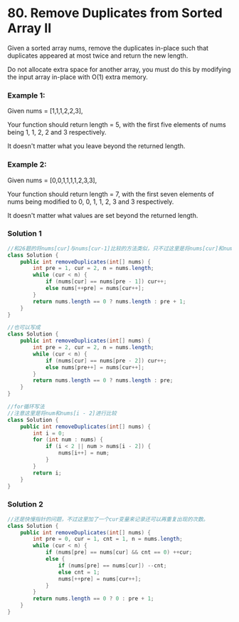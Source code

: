 # 80. Remove Duplicates from Sorted Array II
Given a sorted array nums, remove the duplicates in-place such that duplicates appeared at most twice and return the new length.

Do not allocate extra space for another array, you must do this by modifying the input array in-place with O(1) extra memory.

### Example 1:

Given nums = [1,1,1,2,2,3],

Your function should return length = 5, with the first five elements of nums being 1, 1, 2, 2 and 3 respectively.

It doesn't matter what you leave beyond the returned length.

### Example 2:

Given nums = [0,0,1,1,1,1,2,3,3],

Your function should return length = 7, with the first seven elements of nums being modified to 0, 0, 1, 1, 2, 3 and 3 respectively.

It doesn't matter what values are set beyond the returned length.

### Solution 1
```java
//和26题的将nums[cur]与nums[cur-1]比较的方法类似，只不过这里是将nums[cur]和nums[pre-1]进行比较。
class Solution {
    public int removeDuplicates(int[] nums) {
        int pre = 1, cur = 2, n = nums.length;
        while (cur < n) {
            if (nums[cur] == nums[pre - 1]) cur++;
            else nums[++pre] = nums[cur++];
        }
        return nums.length == 0 ? nums.length : pre + 1;
    }
}

//也可以写成
class Solution {
    public int removeDuplicates(int[] nums) {
        int pre = 2, cur = 2, n = nums.length;
        while (cur < n) {
            if (nums[cur] == nums[pre - 2]) cur++;
            else nums[pre++] = nums[cur++];
        }
        return nums.length == 0 ? nums.length : pre;
    }
}

//for循环写法
//注意这里是将num和nums[i - 2]进行比较
class Solution {
    public int removeDuplicates(int[] nums) {
        int i = 0;
        for (int num : nums) {
            if (i < 2 || num > nums[i - 2]) {
                nums[i++] = num;
            }
        }
        return i;
    }
}
```
### Solution 2 
```java
//还是快慢指针的问题，不过这里加了一个cur变量来记录还可以再重复出现的次数。
class Solution {
    public int removeDuplicates(int[] nums) {
        int pre = 0, cur = 1, cnt = 1, n = nums.length;
        while (cur < n) {
            if (nums[pre] == nums[cur] && cnt == 0) ++cur;
            else {
                if (nums[pre] == nums[cur]) --cnt;
                else cnt = 1;
                nums[++pre] = nums[cur++];
            }
        }
        return nums.length == 0 ? 0 : pre + 1;
    }
}
```
